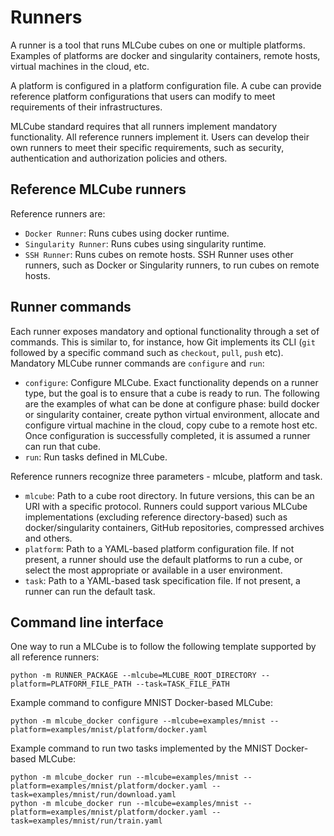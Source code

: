 # Runners
A runner is a tool that runs MLCube cubes on one or multiple platforms. Examples of platforms are docker and
singularity containers, remote hosts, virtual machines in the cloud, etc.

A platform is configured in a platform configuration file. A cube can provide reference platform configurations that
users can modify to meet requirements of their infrastructures.

MLCube standard requires that all runners implement mandatory functionality. All reference runners implement it.
Users can develop their own runners to meet their specific requirements, such as security, authentication and
authorization policies and others.   


## Reference MLCube runners
Reference runners are:  
- `Docker Runner`: Runs cubes using docker runtime.  
- `Singularity Runner`: Runs cubes using singularity runtime.  
- `SSH Runner`: Runs cubes on remote hosts. SSH Runner uses other runners, such as Docker or Singularity runners, to
  run cubes on remote hosts.  


## Runner commands
Each runner exposes mandatory and optional functionality through a set of commands. This is similar to, for instance,
how Git implements its CLI (`git` followed by a specific command such as `checkout`, `pull`, `push` etc). Mandatory
MLCube runner commands are `configure` and `run`:  
- `configure`: Configure MLCube. Exact functionality depends on a runner type, but the goal is to ensure that 
  a cube is ready to run. The following are the examples of what can be done at configure phase: build docker or 
  singularity container, create python virtual environment, allocate and configure virtual machine in the cloud, copy
  cube to a remote host etc. Once configuration is successfully completed, it is assumed a runner can run that cube.  
- `run`: Run tasks defined in MLCube.  

Reference runners recognize three parameters - mlcube, platform and task.  
- `mlcube`: Path to a cube root directory. In future versions, this can be an URI with a specific protocol. Runners
  could support various MLCube implementations (excluding reference directory-based) such as docker/singularity 
  containers, GitHub repositories, compressed archives and others.  
- `platform`: Path to a YAML-based platform configuration file. If not present, a runner should use the
  default platforms to run a cube, or select the most appropriate or available in a user environment.  
- `task`: Path to a YAML-based task specification file. If not present, a runner can run the default task.  


## Command line interface
One way to run a MLCube is to follow the following template supported by all reference runners:
```
python -m RUNNER_PACKAGE --mlcube=MLCUBE_ROOT_DIRECTORY --platform=PLATFORM_FILE_PATH --task=TASK_FILE_PATH
```

Example command to configure MNIST Docker-based MLCube:
```
python -m mlcube_docker configure --mlcube=examples/mnist --platform=examples/mnist/platform/docker.yaml
```

Example command to run two tasks implemented by the MNIST Docker-based MLCube:
```
python -m mlcube_docker run --mlcube=examples/mnist --platform=examples/mnist/platform/docker.yaml --task=examples/mnist/run/download.yaml
python -m mlcube_docker run --mlcube=examples/mnist --platform=examples/mnist/platform/docker.yaml --task=examples/mnist/run/train.yaml
```
